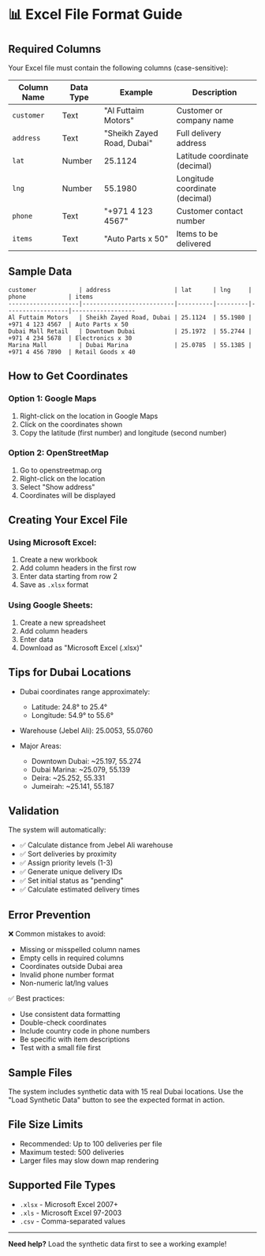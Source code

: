 # 📊 Excel File Format Guide

## Required Columns

Your Excel file must contain the following columns (case-sensitive):

| Column Name | Data Type | Example | Description |
|-------------|-----------|---------|-------------|
| `customer` | Text | "Al Futtaim Motors" | Customer or company name |
| `address` | Text | "Sheikh Zayed Road, Dubai" | Full delivery address |
| `lat` | Number | 25.1124 | Latitude coordinate (decimal) |
| `lng` | Number | 55.1980 | Longitude coordinate (decimal) |
| `phone` | Text | "+971 4 123 4567" | Customer contact number |
| `items` | Text | "Auto Parts x 50" | Items to be delivered |

## Sample Data

```
customer            | address                  | lat      | lng     | phone            | items
--------------------|--------------------------|----------|---------|------------------|------------------
Al Futtaim Motors   | Sheikh Zayed Road, Dubai | 25.1124  | 55.1980 | +971 4 123 4567  | Auto Parts x 50
Dubai Mall Retail   | Downtown Dubai           | 25.1972  | 55.2744 | +971 4 234 5678  | Electronics x 30
Marina Mall         | Dubai Marina             | 25.0785  | 55.1385 | +971 4 456 7890  | Retail Goods x 40
```

## How to Get Coordinates

### Option 1: Google Maps
1. Right-click on the location in Google Maps
2. Click on the coordinates shown
3. Copy the latitude (first number) and longitude (second number)

### Option 2: OpenStreetMap
1. Go to openstreetmap.org
2. Right-click on the location
3. Select "Show address"
4. Coordinates will be displayed

## Creating Your Excel File

### Using Microsoft Excel:
1. Create a new workbook
2. Add column headers in the first row
3. Enter data starting from row 2
4. Save as `.xlsx` format

### Using Google Sheets:
1. Create a new spreadsheet
2. Add column headers
3. Enter data
4. Download as "Microsoft Excel (.xlsx)"

## Tips for Dubai Locations

- Dubai coordinates range approximately:
  - Latitude: 24.8° to 25.4°
  - Longitude: 54.9° to 55.6°
  
- Warehouse (Jebel Ali): 25.0053, 55.0760

- Major Areas:
  - Downtown Dubai: ~25.197, 55.274
  - Dubai Marina: ~25.079, 55.139
  - Deira: ~25.252, 55.331
  - Jumeirah: ~25.141, 55.187

## Validation

The system will automatically:
- ✅ Calculate distance from Jebel Ali warehouse
- ✅ Sort deliveries by proximity
- ✅ Assign priority levels (1-3)
- ✅ Generate unique delivery IDs
- ✅ Set initial status as "pending"
- ✅ Calculate estimated delivery times

## Error Prevention

❌ Common mistakes to avoid:
- Missing or misspelled column names
- Empty cells in required columns
- Coordinates outside Dubai area
- Invalid phone number format
- Non-numeric lat/lng values

✅ Best practices:
- Use consistent data formatting
- Double-check coordinates
- Include country code in phone numbers
- Be specific with item descriptions
- Test with a small file first

## Sample Files

The system includes synthetic data with 15 real Dubai locations. Use the "Load Synthetic Data" button to see the expected format in action.

## File Size Limits

- Recommended: Up to 100 deliveries per file
- Maximum tested: 500 deliveries
- Larger files may slow down map rendering

## Supported File Types

- `.xlsx` - Microsoft Excel 2007+
- `.xls` - Microsoft Excel 97-2003
- `.csv` - Comma-separated values

---

**Need help?** Load the synthetic data first to see a working example!

